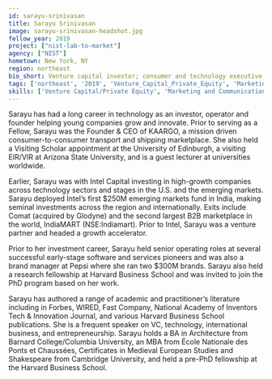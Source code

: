 ```yaml
---
id: sarayu-srinivasan
title: Sarayu Srinivasan
image: sarayu-srinivasan-headshot.jpg
fellow_year: 2019
project: ["nist-lab-to-market"]
agency: ["NIST"]
hometown: New York, NY
region: northeast
bio_short: Venture capital investor; consumer and technology executive; founder and CEO. Worked at KAARGO, University of Edinburgh, Intel Capital, Pepsi, Harvard Business School.
tags: ['northeast', '2019', 'Venture_Capital_Private_Equity', 'Marketing_And_Communications']
skills: ['Venture Capital/Private Equity', 'Marketing and Communications']
---
```


Sarayu has had a long career in technology as an investor, operator and founder helping young companies grow and innovate. Prior to serving as a Fellow, Sarayu was the Founder & CEO of KAARGO, a mission driven consumer-to-consumer transport and shipping marketplace. She also held a Visiting Scholar appointment at the University of Edinburgh, a visiting EIR/VIR at Arizona State University, and is a guest lecturer at universities worldwide.

Earlier, Sarayu was with Intel Capital investing in high-growth companies across technology sectors and stages in the U.S. and the emerging markets.  Sarayu deployed Intel’s first $250M emerging markets fund in India, making seminal investments across the region and internationally. Exits include Comat (acquired by Glodyne) and the second largest B2B marketplace in the world, IndiaMART (NSE:Indiamart). Prior to Intel, Sarayu was a venture partner and headed a growth accelerator.

Prior to her investment career, Sarayu held senior operating roles at several successful early-stage software and services pioneers and was also a brand manager at Pepsi where she ran two $300M brands. Sarayu also held a research fellowship at Harvard Business School and was invited to join the PhD program based on her work.

Sarayu has authored a range of academic and practitioner’s literature including in Forbes, WIRED, Fast Company, National Academy of Inventors Tech & Innovation Journal, and various Harvard Business School publications. She is a frequent speaker on VC, technology, international business, and entrepreneurship. Sarayu holds a BA in Architecture from Barnard College/Columbia University, an MBA from École Nationale des Ponts et Chaussées, Certificates in Medieval European Studies and Shakespeare from Cambridge University, and held a pre-PhD fellowship at the Harvard Business School.
